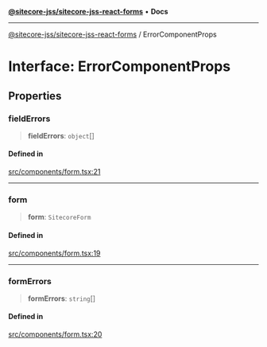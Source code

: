 [**@sitecore-jss/sitecore-jss-react-forms**](../README.md) • **Docs**

***

[@sitecore-jss/sitecore-jss-react-forms](../README.md) / ErrorComponentProps

# Interface: ErrorComponentProps

## Properties

### fieldErrors

> **fieldErrors**: `object`[]

#### Defined in

[src/components/form.tsx:21](https://github.com/Sitecore/jss/blob/fe1d78ae02ea5d97f1dff80e45e93416079d4dc7/packages/sitecore-jss-react-forms/src/components/form.tsx#L21)

***

### form

> **form**: `SitecoreForm`

#### Defined in

[src/components/form.tsx:19](https://github.com/Sitecore/jss/blob/fe1d78ae02ea5d97f1dff80e45e93416079d4dc7/packages/sitecore-jss-react-forms/src/components/form.tsx#L19)

***

### formErrors

> **formErrors**: `string`[]

#### Defined in

[src/components/form.tsx:20](https://github.com/Sitecore/jss/blob/fe1d78ae02ea5d97f1dff80e45e93416079d4dc7/packages/sitecore-jss-react-forms/src/components/form.tsx#L20)
